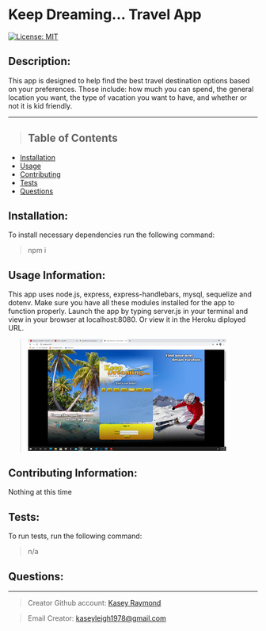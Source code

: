 # Keep Dreaming... Travel App

[![License: MIT](https://img.shields.io/badge/License-MIT-yellow.svg)](https://opensource.org/licenses/MIT)

## Description:

This app is designed to help find the best travel destination options based on your preferences. Those include: how much you can spend, the general location you want, the type of vacation you want to have, and whether or not it is kid friendly.

---

> ## Table of Contents

- [Installation](#installation)
- [Usage](#usage)
- [Contributing](#contributing)
- [Tests](#tests)
- [Questions](#questions)

## Installation:

To install necessary dependencies run the following command:

> npm i

## Usage Information:

This app uses node.js, express, express-handlebars, mysql, sequelize and dotenv. Make sure you have all these modules installed for the app to function properly. Launch the app by typing server.js in your terminal and view in your browser at localhost:8080. Or view it in the Heroku diployed URL.
> <img src="public\assets\Final-App-Screenshot.jpg" width="400"></img>

## Contributing Information:

Nothing at this time

## Tests:

To run tests, run the following command:

> n/a

## Questions:

---

> Creator Github account: [Kasey Raymond](https://api.github.com/users/KcRaymond)

> Email Creator: [kaseyleigh1978@gmail.com](mailto:)
